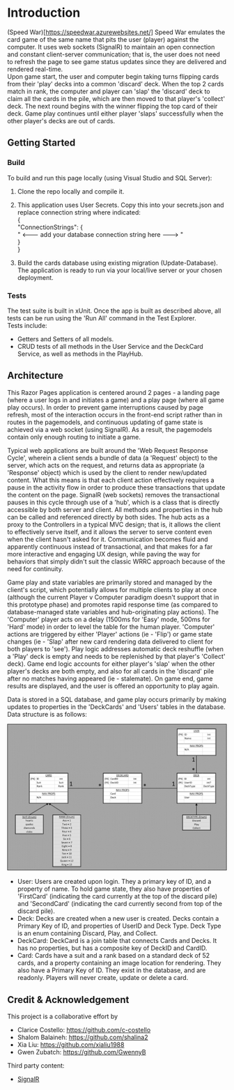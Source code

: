 # Introduction 
(Speed War)[https://speedwar.azurewebsites.net/]
Speed War emulates the card game of the same name that pits the user (player) against the computer. It uses web sockets (SignalR) to maintain an open connection and constant client-server communication; that is, the user does not need to refresh the page to see game status updates since they are delivered and rendered real-time.  
Upon game start, the user and computer begin taking turns flipping cards from their 'play' decks into a common 'discard' deck. When the top 2 cards match in rank, the computer and player can 'slap' the 'discard' deck to claim all the cards in the pile, which are then moved to that player's 'collect' deck. The next round begins with the winner flipping the top card of their deck. Game play continues until either player 'slaps' successfully when the other player's decks are out of cards. 

## Getting Started
### Build
To build and run this page locally (using Visual Studio and SQL Server):
1. Clone the repo locally and compile it.  
2. This application uses User Secrets. Copy this into your secrets.json and replace connection string where indicated:  
    {  
      "ConnectionStrings": {  
        " <--- add your database connection string here ---> "  
      }  
    }  

3. Build the cards database using existing migration (Update-Database).
The application is ready to run via your local/live server or your chosen deployment.  

### Tests
The test suite is built in xUnit. Once the app is built as described above, all tests can be run using the 'Run All' command in the Test Explorer.  
Tests include:
- Getters and Setters of all models.
- CRUD tests of all methods in the User Service and the DeckCard Service, as well as methods in the PlayHub.

## Architecture
This Razor Pages application is centered around 2 pages - a landing page (where a user logs in and initiates a game) and a play page (where all game play occurs). In order to prevent game interruptions caused by page refresh, most of the interaction occurs in the front-end script rather than in routes in the pagemodels, and continuous updating of game state is achieved via a web socket (using SignalR). As a result, the pagemodels contain only enough routing to initiate a game.

Typical web applications are built around the 'Web Request Response Cycle', wherein a client sends a bundle of data (a 'Request' object) to the server, which acts on the request, and returns data as appropriate (a 'Response' object) which is used by the client to render new/updated content. What this means is that each client action effectively requires a pause in the activity flow in order to produce these transactions that update the content on the page. SignalR (web sockets) removes the transactional pauses in this cycle through use of a 'hub', which is a class that is directly accessible by both server and client. All methods and properties in the hub can be called and referenced directly by both sides. The hub acts as a proxy to the Controllers in a typical MVC design; that is, it allows the client to effectively serve itself, and it allows the server to serve content even when the client hasn't asked for it. Communication becomes fluid and apparently continuous instead of transactional, and that makes for a far more interactive and engaging UX design, while paving the way for behaviors that simply didn't suit the classic WRRC approach because of the need for continuity.

Game play and state variables are primarily stored and managed by the client's script, which potentially allows for multiple clients to play at once (although the current Player v Computer paradigm doesn't support that in this prototype phase) and promotes rapid response time (as compared to database-managed state variables and hub-originating play actions). The 'Computer' player acts on a delay (1500ms for 'Easy' mode, 500ms for 'Hard' mode) in order to level the table for the human player. 'Computer' actions are triggered by either 'Player' actions (ie - 'Flip') or game state changes (ie - 'Slap' after new card rendering data delivered to client for both players to 'see'). Play logic addresses automatic deck reshuffle (when a 'Play' deck is empty and needs to be replenished by that player's 'Collect' deck). Game end logic accounts for either player's 'slap' when the other player's decks are both empty, and also for all cards in the 'discard' pile after no matches having appeared (ie - stalemate). On game end, game results are displayed, and the user is offered an opportunity to play again.

Data is stored in a SQL database, and game play occurs primarily by making updates to properties in the 'DeckCards' and 'Users' tables in the database. Data structure is as follows:

![db schema](assets/schema.png)
- User: Users are created upon login. They a primary key of ID, and a property of name. To hold game state, they also have properties of 'FirstCard' (indicating the card currently at the top of the discard pile) and 'SecondCard' (indicating the card currently second from top of the discard pile).
- Deck: Decks are created when a new user is created. Decks contain a Primary Key of ID, and properties of UserID and Deck Type. Deck Type is an enum containing Discard, Play, and Collect.
- DeckCard: DeckCard is a join table that connects Cards and Decks. It has no properties, but has a composite key of DeckID and CardID.
- Card: Cards have a suit and a rank based on a standard deck of 52 cards, and a property containing an image location for rendering. They also have a Primary Key of ID. They exist in the database, and are readonly. Players will never create, update or delete a card.  


## Credit & Acknowledgement
This project is a collaborative effort by  
  - Clarice Costello: https://github.com/c-costello  
  - Shalom Balaineh: https://github.com/shalina2  
  - Xia Liu: https://github.com/xialiu1988  
  - Gwen Zubatch: https://github.com/GwennyB  

Third party content:  
- [SignalR](https://dotnet.microsoft.com/apps/aspnet/real-time)



